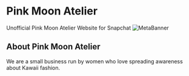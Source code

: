 # Pink Moon Atelier
Unofficial Pink Moon Atelier Website for Snapchat
![MetaBanner](https://user-images.githubusercontent.com/124644615/233930689-ed022696-621f-4d63-a40b-aad894faaff5.png)
## About Pink Moon Atelier
We are a small business run by women who love spreading awareness about Kawaii fashion.

